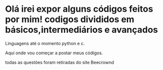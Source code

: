 Olá irei expor alguns códigos feitos por mim!
codigos divididos em básicos,intermediários e avançados 
=====
Linguagens até o momento python e c.

Aqui onde vou começar a postar meus códigos.

todas as questões foram retiradas do site Beecrownd

